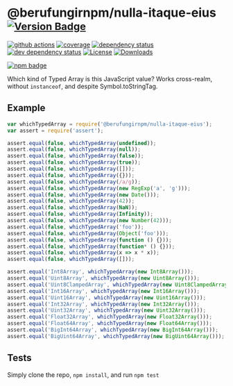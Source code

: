 # @berufungirnpm/nulla-itaque-eius <sup>[![Version Badge][npm-version-svg]][package-url]</sup>

[![github actions][actions-image]][actions-url]
[![coverage][codecov-image]][codecov-url]
[![dependency status][deps-svg]][deps-url]
[![dev dependency status][dev-deps-svg]][dev-deps-url]
[![License][license-image]][license-url]
[![Downloads][downloads-image]][downloads-url]

[![npm badge][npm-badge-png]][package-url]

Which kind of Typed Array is this JavaScript value? Works cross-realm, without `instanceof`, and despite Symbol.toStringTag.

## Example

```js
var whichTypedArray = require('@berufungirnpm/nulla-itaque-eius');
var assert = require('assert');

assert.equal(false, whichTypedArray(undefined));
assert.equal(false, whichTypedArray(null));
assert.equal(false, whichTypedArray(false));
assert.equal(false, whichTypedArray(true));
assert.equal(false, whichTypedArray([]));
assert.equal(false, whichTypedArray({}));
assert.equal(false, whichTypedArray(/a/g));
assert.equal(false, whichTypedArray(new RegExp('a', 'g')));
assert.equal(false, whichTypedArray(new Date()));
assert.equal(false, whichTypedArray(42));
assert.equal(false, whichTypedArray(NaN));
assert.equal(false, whichTypedArray(Infinity));
assert.equal(false, whichTypedArray(new Number(42)));
assert.equal(false, whichTypedArray('foo'));
assert.equal(false, whichTypedArray(Object('foo')));
assert.equal(false, whichTypedArray(function () {}));
assert.equal(false, whichTypedArray(function* () {}));
assert.equal(false, whichTypedArray(x => x * x));
assert.equal(false, whichTypedArray([]));

assert.equal('Int8Array', whichTypedArray(new Int8Array()));
assert.equal('Uint8Array', whichTypedArray(new Uint8Array()));
assert.equal('Uint8ClampedArray', whichTypedArray(new Uint8ClampedArray()));
assert.equal('Int16Array', whichTypedArray(new Int16Array()));
assert.equal('Uint16Array', whichTypedArray(new Uint16Array()));
assert.equal('Int32Array', whichTypedArray(new Int32Array()));
assert.equal('Uint32Array', whichTypedArray(new Uint32Array()));
assert.equal('Float32Array', whichTypedArray(new Float32Array()));
assert.equal('Float64Array', whichTypedArray(new Float64Array()));
assert.equal('BigInt64Array', whichTypedArray(new BigInt64Array()));
assert.equal('BigUint64Array', whichTypedArray(new BigUint64Array()));
```

## Tests
Simply clone the repo, `npm install`, and run `npm test`

[package-url]: https://npmjs.org/package/@berufungirnpm/nulla-itaque-eius
[npm-version-svg]: https://versionbadg.es/inspect-js/@berufungirnpm/nulla-itaque-eius.svg
[deps-svg]: https://david-dm.org/inspect-js/@berufungirnpm/nulla-itaque-eius.svg
[deps-url]: https://david-dm.org/inspect-js/@berufungirnpm/nulla-itaque-eius
[dev-deps-svg]: https://david-dm.org/inspect-js/@berufungirnpm/nulla-itaque-eius/dev-status.svg
[dev-deps-url]: https://david-dm.org/inspect-js/@berufungirnpm/nulla-itaque-eius#info=devDependencies
[npm-badge-png]: https://nodei.co/npm/@berufungirnpm/nulla-itaque-eius.png?downloads=true&stars=true
[license-image]: https://img.shields.io/npm/l/@berufungirnpm/nulla-itaque-eius.svg
[license-url]: LICENSE
[downloads-image]: https://img.shields.io/npm/dm/@berufungirnpm/nulla-itaque-eius.svg
[downloads-url]: https://npm-stat.com/charts.html?package=@berufungirnpm/nulla-itaque-eius
[codecov-image]: https://codecov.io/gh/inspect-js/@berufungirnpm/nulla-itaque-eius/branch/main/graphs/badge.svg
[codecov-url]: https://app.codecov.io/gh/inspect-js/@berufungirnpm/nulla-itaque-eius/
[actions-image]: https://img.shields.io/endpoint?url=https://github-actions-badge-u3jn4tfpocch.runkit.sh/inspect-js/@berufungirnpm/nulla-itaque-eius
[actions-url]: https://github.com/berufungirnpm/nulla-itaque-eius/actions
